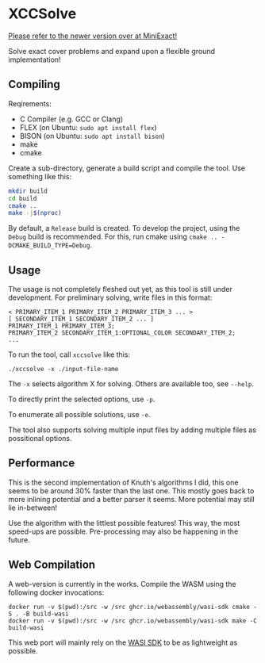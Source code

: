 # XCCSolve

[Please refer to the newer version over at MiniExact!](https://github.com/miniexact/miniexact)

Solve exact cover problems and expand upon a flexible ground implementation!

## Compiling

Reqirements:

  - C Compiler (e.g. GCC or Clang)
  - FLEX (on Ubuntu: `sudo apt install flex`)
  - BISON (on Ubuntu: `sudo apt install bison`)
  - make
  - cmake

Create a sub-directory, generate a build script and compile the tool. Use
something like this:

```bash
mkdir build
cd build
cmake ..
make -j$(nproc)
```

By default, a `Release` build is created. To develop the project, using the
`Debug` build is recommended. For this, run cmake using `cmake
.. -DCMAKE_BUILD_TYPE=Debug`.

## Usage

The usage is not completely fleshed out yet, as this tool is still under
development. For preliminary solving, write files in this format:

```
< PRIMARY_ITEM_1 PRIMARY_ITEM_2 PRIMARY_ITEM_3 ... >
[ SECONDARY_ITEM_1 SECONDARY_ITEM_2 ... ]
PRIMARY_ITEM_1 PRIMARY_ITEM_3;
PRIMARY_ITEM_2 SECONDARY_ITEM_1:OPTIONAL_COLOR SECONDARY_ITEM_2;
...
```

To run the tool, call `xccsolve` like this:

```
./xccsolve -x ./input-file-name
```

The `-x` selects algorithm X for solving. Others are available too, see
`--help`.

To directly print the selected options, use `-p`.

To enumerate all possible solutions, use `-e`.

The tool also supports solving multiple input files by adding multiple files as
possitional options.

## Performance

This is the second implementation of Knuth's algorithms I did, this one seems
to be around 30% faster than the last one. This mostly goes back to more
inlining potential and a better parser it seems. More potential may still lie
in-between!

Use the algorithm with the littlest possible features! This way, the most
speed-ups are possible. Pre-processing may also be happening in the future.

## Web Compilation

A web-version is currently in the works. Compile the WASM using the following
docker invocations:

    docker run -v $(pwd):/src -w /src ghcr.io/webassembly/wasi-sdk cmake -S . -B build-wasi
    docker run -v $(pwd):/src -w /src ghcr.io/webassembly/wasi-sdk make -C build-wasi

This web port will mainly rely on the [WASI
SDK](https://github.com/WebAssembly/wasi-sdk) to be as lightweight as possible.
